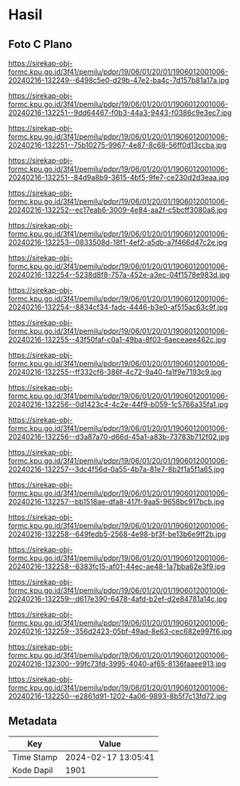 # Hasil

## Foto C Plano

https://sirekap-obj-formc.kpu.go.id/3f41/pemilu/pdpr/19/06/01/20/01/1906012001006-20240216-132249--6498c5e0-d29b-47e2-ba4c-7d157b81a17a.jpg

https://sirekap-obj-formc.kpu.go.id/3f41/pemilu/pdpr/19/06/01/20/01/1906012001006-20240216-132251--9dd64467-f0b3-44a3-9443-f0386c9e3ec7.jpg

https://sirekap-obj-formc.kpu.go.id/3f41/pemilu/pdpr/19/06/01/20/01/1906012001006-20240216-132251--75b10275-9967-4e87-8c68-56ff0d13ccba.jpg

https://sirekap-obj-formc.kpu.go.id/3f41/pemilu/pdpr/19/06/01/20/01/1906012001006-20240216-132251--84d9a8b9-3615-4bf5-9fe7-ce230d2d3eaa.jpg

https://sirekap-obj-formc.kpu.go.id/3f41/pemilu/pdpr/19/06/01/20/01/1906012001006-20240216-132252--ec17eab6-3009-4e84-aa2f-c5bcff3080a6.jpg

https://sirekap-obj-formc.kpu.go.id/3f41/pemilu/pdpr/19/06/01/20/01/1906012001006-20240216-132253--0833508d-18f1-4ef2-a5db-a7f466d47c2e.jpg

https://sirekap-obj-formc.kpu.go.id/3f41/pemilu/pdpr/19/06/01/20/01/1906012001006-20240216-132254--5238d8f8-757a-452e-a3ec-04f1578e983d.jpg

https://sirekap-obj-formc.kpu.go.id/3f41/pemilu/pdpr/19/06/01/20/01/1906012001006-20240216-132254--8834cf34-fadc-4446-b3e0-af515ac63c9f.jpg

https://sirekap-obj-formc.kpu.go.id/3f41/pemilu/pdpr/19/06/01/20/01/1906012001006-20240216-132255--43f50faf-c0a1-49ba-8f03-6aeceaee462c.jpg

https://sirekap-obj-formc.kpu.go.id/3f41/pemilu/pdpr/19/06/01/20/01/1906012001006-20240216-132255--ff332cf6-386f-4c72-9a40-fa1f9e7193c9.jpg

https://sirekap-obj-formc.kpu.go.id/3f41/pemilu/pdpr/19/06/01/20/01/1906012001006-20240216-132256--0d1423c4-4c2e-44f9-b059-1c5766a35fa1.jpg

https://sirekap-obj-formc.kpu.go.id/3f41/pemilu/pdpr/19/06/01/20/01/1906012001006-20240216-132256--d3a87a70-d66d-45a1-a83b-73783b712f02.jpg

https://sirekap-obj-formc.kpu.go.id/3f41/pemilu/pdpr/19/06/01/20/01/1906012001006-20240216-132257--3dc4f56d-0a55-4b7a-81e7-8b2f1a5f1a65.jpg

https://sirekap-obj-formc.kpu.go.id/3f41/pemilu/pdpr/19/06/01/20/01/1906012001006-20240216-132257--bb1518ae-dfa8-417f-9aa5-9658bc917bcb.jpg

https://sirekap-obj-formc.kpu.go.id/3f41/pemilu/pdpr/19/06/01/20/01/1906012001006-20240216-132258--649fedb5-2568-4e98-bf3f-be13b6e9ff2b.jpg

https://sirekap-obj-formc.kpu.go.id/3f41/pemilu/pdpr/19/06/01/20/01/1906012001006-20240216-132258--6383fc15-af01-44ec-ae48-1a7bba62e3f9.jpg

https://sirekap-obj-formc.kpu.go.id/3f41/pemilu/pdpr/19/06/01/20/01/1906012001006-20240216-132259--d617e390-6478-4afd-b2ef-d2e84781a14c.jpg

https://sirekap-obj-formc.kpu.go.id/3f41/pemilu/pdpr/19/06/01/20/01/1906012001006-20240216-132259--356d2423-05bf-49ad-8e63-cec682e997f6.jpg

https://sirekap-obj-formc.kpu.go.id/3f41/pemilu/pdpr/19/06/01/20/01/1906012001006-20240216-132300--99fc73fd-3995-4040-af65-8136faaee913.jpg

https://sirekap-obj-formc.kpu.go.id/3f41/pemilu/pdpr/19/06/01/20/01/1906012001006-20240216-132250--e2861d91-1202-4a06-9893-8b5f7c13fd72.jpg


## Metadata

| Key        | Value               |
| ---------- | ------------------- |
| Time Stamp | 2024-02-17 13:05:41 |
| Kode Dapil | 1901                |



